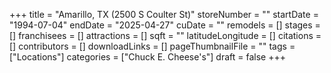 +++
title = "Amarillo, TX (2500 S Coulter St)"
storeNumber = ""
startDate = "1994-07-04"
endDate = "2025-04-27"
cuDate = ""
remodels = []
stages = []
franchisees = []
attractions = []
sqft = ""
latitudeLongitude = []
citations = []
contributors = []
downloadLinks = []
pageThumbnailFile = ""
tags = ["Locations"]
categories = ["Chuck E. Cheese's"]
draft = false
+++
